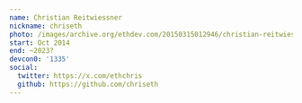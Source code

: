 ```yaml
---
name: Christian Reitwiessner
nickname: chriseth
photo: /images/archive.org/ethdev.com/20150315012946/christian-reitwiessner.jpg
start: Oct 2014
end: ~2023?
devcon0: '1335'
social:
  twitter: https://x.com/ethchris
  github: https://github.com/chriseth
---
```



